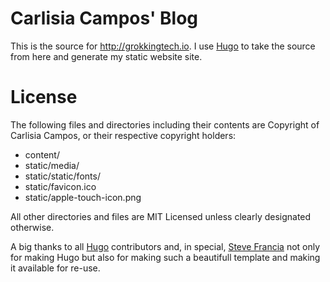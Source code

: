 # Carlisia Campos' Blog

This is the source for http://grokkingtech.io. I use [Hugo](http://hugo.spf13.com) to
take the source from here and generate my static website site.

# License

The following files and directories including their contents are Copyright of Carlisia Campos, or their respective copyright holders:

* content/
* static/media/
* static/static/fonts/
* static/favicon.ico
* static/apple-touch-icon.png

All other directories and files are MIT Licensed unless clearly
designated otherwise.

A big thanks to all [Hugo](http://github.com/spf13/hugo) contributors and, in special, [Steve Francia](https://github.com/spf13) not only for making Hugo but also for making such a beautifull template and making it available for re-use.

